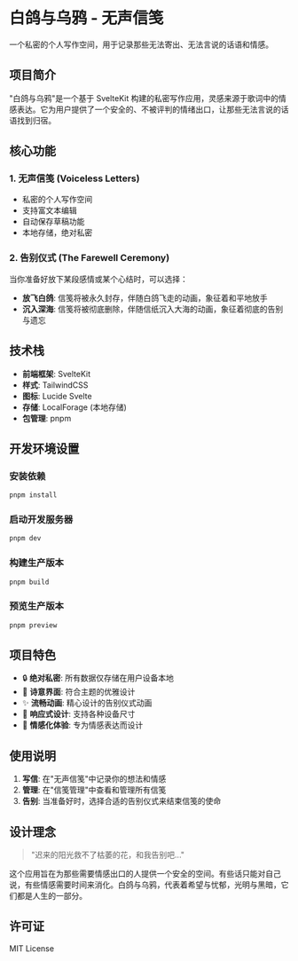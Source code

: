 # 白鸽与乌鸦 - 无声信笺

一个私密的个人写作空间，用于记录那些无法寄出、无法言说的话语和情感。

## 项目简介

"白鸽与乌鸦"是一个基于 SvelteKit 构建的私密写作应用，灵感来源于歌词中的情感表达。它为用户提供了一个安全的、不被评判的情绪出口，让那些无法言说的话语找到归宿。

## 核心功能

### 1. 无声信笺 (Voiceless Letters)
- 私密的个人写作空间
- 支持富文本编辑
- 自动保存草稿功能
- 本地存储，绝对私密

### 2. 告别仪式 (The Farewell Ceremony)
当你准备好放下某段感情或某个心结时，可以选择：

- **放飞白鸽**: 信笺将被永久封存，伴随白鸽飞走的动画，象征着和平地放手
- **沉入深海**: 信笺将被彻底删除，伴随信纸沉入大海的动画，象征着彻底的告别与遗忘

## 技术栈

- **前端框架**: SvelteKit
- **样式**: TailwindCSS
- **图标**: Lucide Svelte
- **存储**: LocalForage (本地存储)
- **包管理**: pnpm

## 开发环境设置

### 安装依赖
```bash
pnpm install
```

### 启动开发服务器
```bash
pnpm dev
```

### 构建生产版本
```bash
pnpm build
```

### 预览生产版本
```bash
pnpm preview
```

## 项目特色

- 🔒 **绝对私密**: 所有数据仅存储在用户设备本地
- 🎨 **诗意界面**: 符合主题的优雅设计
- ✨ **流畅动画**: 精心设计的告别仪式动画
- 📱 **响应式设计**: 支持各种设备尺寸
- 🌙 **情感化体验**: 专为情感表达而设计

## 使用说明

1. **写信**: 在"无声信笺"中记录你的想法和情感
2. **管理**: 在"信笺管理"中查看和管理所有信笺
3. **告别**: 当准备好时，选择合适的告别仪式来结束信笺的使命

## 设计理念

> "迟来的阳光救不了枯萎的花，和我告别吧..."

这个应用旨在为那些需要情感出口的人提供一个安全的空间。有些话只能对自己说，有些情感需要时间来消化。白鸽与乌鸦，代表着希望与忧郁，光明与黑暗，它们都是人生的一部分。

## 许可证

MIT License
